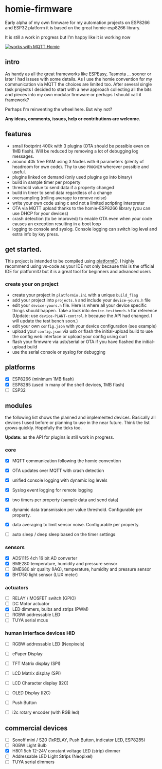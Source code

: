 # homie-firmware

Early alpha of my own firmware for my automation projects on ESP8266 and ESP32 platform
it is based on the great homie-esp8266 library.

It is still a work in progress but I'm happy like it is working now

<a href="https://homieiot.github.io/">
  <img src="https://homieiot.github.io/img/works-with-homie.png" alt="works with MQTT Homie">
</a>

## intro

As handy as all the great frameworks like ESPEasy, Tasmota ... sooner or later I had issues with some details. As I use the homie convention for my communication via MQTT the choices are limited too. After several single task projects I decided to start with a new approach collecting all the bits and pieces into my own modular firmware or perhaps I should call it framework?

Perhaps I'm reinventing the wheel here. But why not?

**Any ideas, comments, issues, help or contributions are welcome.**

## features

- small footprint 400k with 3 plugins (OTA should be possible even on 1MB flash). Will be reduced by removing a lot of debugging log messages.
- around 40k free RAM using 3 Nodes with 6 parameters (plenty of headroom for own code). Thy to use `PROGMEM` wherever possible and useful.
- plugins linked on demand (only used plugins go into binary)
- build in sample timer per property
- threshold value to send data if a property changed
- build in timer to send data regardless of a change
- oversampling (rolling average to remove noise)
- write your own code using c and not a limited scripting interpreter
- OTA via MQTT upload thanks to the homie-ESP8266 library (you can use DHCP for your devices)
- crash detection (to be improved) to enable OTA even when your code causes an exception resulting in a boot loop
- logging to console and syslog. Console logging can switch log level and extra info by key press. 

## get started.

This project is intended to be compiled using [platformIO](https://platformio.org/). I highly recommend using vs-code as your IDE not only because this is the official IDE for platformIO but it is a great tool for beginners and advanced users

### create your on project

- create your project in `platformio.ini` with a unique `build_flag`
- add your project into `projects.h` and include your `device-yours.h` file
- edit your `device-yours.h` file. Here is where all your device specific things should happen. Take a look into `device-testbench.h` for reference (Update: use `device-PLANT-control.h` because the API had changed. I will update the test bench soon.)
- edit your own `config.json` with your device configuration (see example)
- upload your `config.json` via usb or flash the initial-upload build to use the config web interface or upload your config using curl
- flash your firmware via usb/serial or OTA if you have flashed the initial-upload build
- use the serial console or syslog for debugging

## platforms

- [X] ESP8266 (minimum 1MB flash)
- [X] ESP8285 (used in many of the shelf devices, 1MB flash)
- [ ] ESP32

## modules

the following list shows the planned and implemented devices. Basically all devices I used before or planning to use in the near future. Think the list grows quickly. Hopefully the ticks too. 

**Update:** as the API for plugins is still work in progress.

### core

- [X] MQTT communication following the homie convention
- [X] OTA updates over MQTT with crash detection
- [X] unified console logging with dynamic log levels
- [X] Syslog event logging for remote logging
- [X] two timers per property (sample data and send data)
- [X] dynamic data transmission per value threshold. Configurable per property.
- [X] data averaging to limit sensor noise. Configurable per property.
- [ ] auto sleep / deep sleep based on the timer settings


### sensors

- [X] ADS1115 4ch 16 bit AD converter
- [X] BME280 temperature, humidity and pressure sensor
- [ ] BME680 air quality (IAQ), temperature, humidity and pressure sensor
- [X] BH1750 light sensor (LUX meter)

### actuators

- [ ] RELAY / MOSFET switch (GPIO)
- [ ] DC Motor actuator
- [X] LED dimmers, bulbs and strips (PWM)
- [ ] RGBW addressable LED
- [ ] TUYA serial mcus

### human interface devices HID

- [ ] RGBW addressable LED (Neopixels)
- [ ] ePaper Display
- [ ] TFT Matrix display (SPI)
- [ ] LCD Matrix display (SPI)
- [ ] LCD Character display (I2C)
- [ ] OLED Display (I2C)


- [ ] Push Button
- [ ] i2c rotary encoder (with RGB led)

## commercial devices

- [ ] Sonoff mini / S20 (1xRELAY, Push Button, indicator LED, ESP8285)
- [ ] RGBW Light Bulb
- [X] H801 5ch 12-24V constant voltage LED (strip) dimmer
- [ ] Addressable LED Light Strips (Neopixel)
- [ ] TUYA serial dimmers